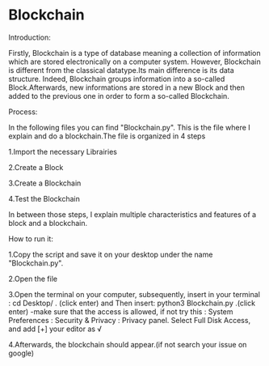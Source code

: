# Blockchain

Introduction:

Firstly, Blockchain is a type of database meaning a collection of information which are stored electronically on a computer system. However, Blockchain is different from the classical datatype.Its main difference is its data structure. Indeed, Blockchain groups information into a so-called Block.Afterwards, new informations are stored in a new Block and then added to the previous one in order to form a so-called Blockchain.

Process:

In the following files you can find "Blockchain.py". This is the file where I explain and do a blockchain.The file is organized in 4 steps 

1.Import the necessary Librairies

2.Create a Block

3.Create a Blockchain 

4.Test the Blockchain 

In between those steps, I explain multiple characteristics and features of a block and a blockchain.

How to run it:

1.Copy the script and save it on your desktop under the name "Blockchain.py".

2.Open the file 

3.Open the terminal on your computer, subsequently, insert in your terminal : cd Desktop/ . (click enter) and Then insert: python3 Blockchain.py .(click enter) 
-make sure that the access is allowed, if not try this : System Preferences : Security & Privacy : Privacy panel. Select Full Disk Access, and add [+] your editor as √

4.Afterwards, the blockchain should appear.(if not search your issue on google)


